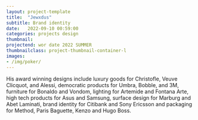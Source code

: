 ```yaml
---
layout: project-template
title:  "Jewxdus"
subtitle: Brand identity
date:   2022-09-10 00:59:00
categories: projects design
thumbnail:
projectend: wor date 2022 SUMMER
thumbnailclass: project-thumbnail-container-l
images:
- /img/poker/
---
```


His award winning designs include luxury goods for Christofle, Veuve Clicquot, and Alessi, democratic products for Umbra, Bobble, and 3M, furniture for Bonaldo and Vondom, lighting for Artemide and Fontana Arte, high tech products for Asus and Samsung, surface design for Marburg and Abet Laminati, brand identity for Citibank and Sony Ericsson and packaging for Method, Paris Baguette, Kenzo and Hugo Boss.
